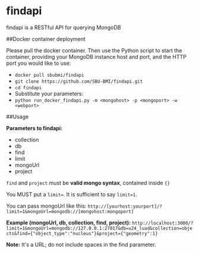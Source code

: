 # findapi
findapi is a RESTful API for querying MongoDB

##Docker container deployment

Please pull the docker container. Then use the Python script to start the container, providing your MongoDB instance host and port, and the HTTP port you would like to use:

* `docker pull sbubmi/findapi`
* `git clone https://github.com/SBU-BMI/findapi.git`
* `cd findapi`
* Substitute your parameters:
* `python run_docker_findapi.py -m <mongohost> -p <mongoport> -w <webport>`


##Usage

**Parameters to findapi:**

* collection
* db
* find
* limit
* mongoUrl
* project

`find` and `project` must be **valid mongo syntax**, contained inside `{}`

You MUST put a `limit=`. It is sufficient to say `limit=1`.

You can pass mongoUrl like this: `http://[yourhost:yourport]/?limit=1&mongoUrl=mongodb://[mongohost:mongoport]`

**Example (mongoUrl, db, collection, find, project):**
`http://localhost:3000/?limit=1&mongoUrl=mongodb://127.0.0.1:27017&db=u24_luad&collection=objects&find={"object_type":"nucleus"}&project={"geometry":1}`

**Note:** It's a URL; do not include spaces in the find parameter.

